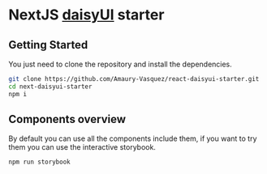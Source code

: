 # NextJS [daisyUI](https://daisyui.com/) starter

## Getting Started

You just need to clone the repository and install the dependencies.

```bash
git clone https://github.com/Amaury-Vasquez/react-daisyui-starter.git
cd next-daisyui-starter
npm i
```

## Components overview

By default you can use all the components include them, if you want to try them you can use the interactive storybook.

```bash
npm run storybook
```
